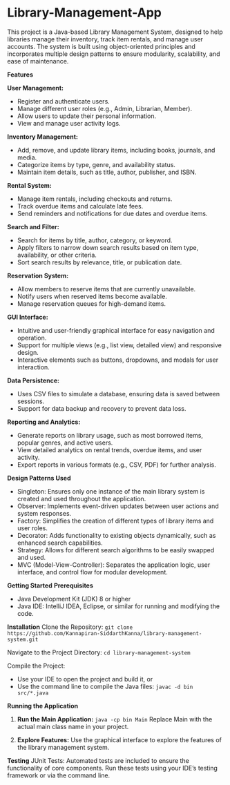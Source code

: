 # Library-Management-App

This project is a Java-based Library Management System, designed to help libraries manage their inventory, track item rentals, and manage user accounts. The system is built using object-oriented principles and incorporates multiple design patterns to ensure modularity, scalability, and ease of maintenance.

**Features**

**User Management:**
-  Register and authenticate users.
-  Manage different user roles (e.g., Admin, Librarian, Member).
-  Allow users to update their personal information.
-  View and manage user activity logs.

**Inventory Management:**
-  Add, remove, and update library items, including books, journals, and media.
-  Categorize items by type, genre, and availability status.
-  Maintain item details, such as title, author, publisher, and ISBN.

**Rental System:**
-  Manage item rentals, including checkouts and returns.
-  Track overdue items and calculate late fees.
-  Send reminders and notifications for due dates and overdue items.

**Search and Filter:**
-  Search for items by title, author, category, or keyword.
-  Apply filters to narrow down search results based on item type, availability, or other criteria.
-  Sort search results by relevance, title, or publication date.

**Reservation System:**
-  Allow members to reserve items that are currently unavailable.
-  Notify users when reserved items become available.
-  Manage reservation queues for high-demand items.

**GUI Interface:**
-  Intuitive and user-friendly graphical interface for easy navigation and operation.
-  Support for multiple views (e.g., list view, detailed view) and responsive design.
-  Interactive elements such as buttons, dropdowns, and modals for user interaction.

**Data Persistence:**
-  Uses CSV files to simulate a database, ensuring data is saved between sessions.
-  Support for data backup and recovery to prevent data loss.

**Reporting and Analytics:**
- Generate reports on library usage, such as most borrowed items, popular genres, and active users.
- View detailed analytics on rental trends, overdue items, and user activity.
- Export reports in various formats (e.g., CSV, PDF) for further analysis.

**Design Patterns Used**

-  Singleton: Ensures only one instance of the main library system is created and used throughout the application.
-  Observer: Implements event-driven updates between user actions and system responses.
-  Factory: Simplifies the creation of different types of library items and user roles.
-  Decorator: Adds functionality to existing objects dynamically, such as enhanced search capabilities.
-  Strategy: Allows for different search algorithms to be easily swapped and used.
-  MVC (Model-View-Controller): Separates the application logic, user interface, and control flow for modular development.

**Getting Started**
**Prerequisites**
-  Java Development Kit (JDK) 8 or higher
-  Java IDE: IntelliJ IDEA, Eclipse, or similar for running and modifying the code.

**Installation**
Clone the Repository:
``` git clone https://github.com/Kannapiran-SiddarthKanna/library-management-system.git ```

Navigate to the Project Directory:
``` cd library-management-system ```

Compile the Project:
-  Use your IDE to open the project and build it, or
-  Use the command line to compile the Java files:
``` javac -d bin src/*.java ```

**Running the Application**

1. **Run the Main Application:**
``` java -cp bin Main ```
Replace Main with the actual main class name in your project.

2. **Explore Features:** Use the graphical interface to explore the features of the library management system.

**Testing**
JUnit Tests: Automated tests are included to ensure the functionality of core components. Run these tests using your IDE’s testing framework or via the command line.
